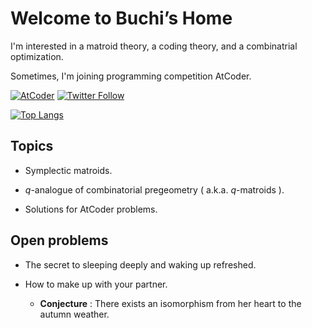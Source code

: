 # $\text{Welcome to Buchi's Home}$

I'm interested in a matroid theory, a coding theory, and a combinatrial optimization.

Sometimes, I'm joining programming competition AtCoder.



[![AtCoder](https://img.shields.io/endpoint?url=https%3A%2F%2Fatcoder-badges.now.sh%2Fapi%2Fatcoder%2Fjson%2FMRBuchi)](https://atcoder.jp/users/MRBuchi)
[![Twitter Follow](https://img.shields.io/twitter/follow/MRB_uchi?style=social)](https://twitter.com/MRB_uchi)

[![Top Langs](https://github-readme-stats.vercel.app/api/top-langs/?username=buchi1002&theme=dark&layout=compact&langs_count=10)](https://github.com/anuraghazra/github-readme-stats)

## Topics

- Symplectic matroids.

- $q$-analogue of combinatorial pregeometry ( a.k.a. $q$-matroids ).

- Solutions for AtCoder problems.

## Open problems

- The secret to sleeping deeply and waking up refreshed.

- How to make up with your partner.
  - **Conjecture** : There exists an isomorphism from her heart to the autumn weather.

